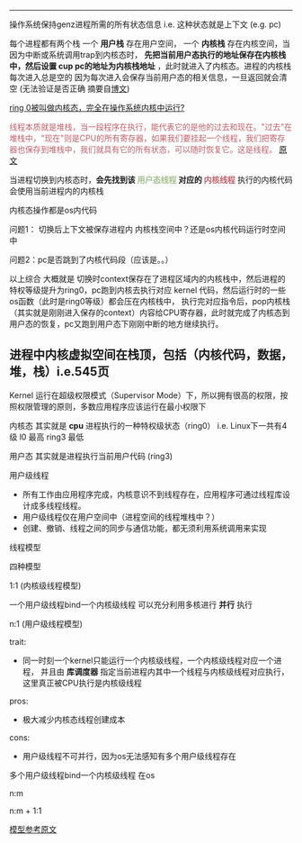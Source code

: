 
--------

操作系统保持genz进程所需的所有状态信息 i.e. 这种状态就是上下文 (e.g. pc)

每个进程都有两个栈 一个 **用户栈** 存在用户空间， 一个 **内核栈** 存在内核空间，当因为中断或系统调用trap到内核态时，
**先把当前用户态执行的地址保存在内核栈中，然后设置 cup pc的地址为内核栈地址** ，此时就进入了内核态。进程的内核栈每次进入总是空的
因为每次进入会保存当前用户态的相关信息，一旦返回就会清空
(无法验证是否正确 摘要自[博文](https://open.toutiao.com/open/mobile_detail/vivo_custom?utm_source=vivoliulanqi&utm_medium=webview&utm_campaign=open&label=related_news&item_id=6970209169207017996&gy=d5ad82964139bbc859cadc07f4df7&req_id=2021081109573701021214213735574E39&fr=normal&isRelated=1&isNews=1&vivoRcdMark=1&from_gid=6968719543107732000&channel_id=88805669586&groupId=6970209169207017996https://open.toutiao.com/open/mobile_detail/vivo_custom?utm_source=vivoliulanqi&utm_medium=webview&utm_campaign=open&label=related_news&item_id=6970209169207017996&gy=d5ad82964139bbc859cadc07f4df7&req_id=2021081109573701021214213735574E39&fr=normal&isRelated=1&isNews=1&vivoRcdMark=1&from_gid=6968719543107732000&channel_id=88805669586&groupId=6970209169207017996)) 

[ring 0被叫做内核态，完全在操作系统内核中运行?](https://segmentfault.com/a/1190000039774784) 


<font color=#bf616a>线程本质就是堆栈，当一段程序在执行，能代表它的是他的过去和现在。"过去"在堆栈中，"现在"则是CPU的所有寄存器，如果我们要挂起一个线程，我们把寄存器也保存到堆栈中，我们就具有它的所有状态，可以随时恢复它。这是线程。</font>
[原文](https://www.zhihu.com/question/40147261) 

当进程切换到内核态时，**会先找到该 <font color=#a3be8c>用户态线程</font> 对应的 <font color=#bf616a>内核线程</font>** 执行的内核代码会使用当前进程内的内核栈

内核态操作都是os内代码

问题1： 切换后上下文被保存进程内 内核栈空间中？还是os内核代码运行时空间中

问题2：pc是否跳到了内核代码段（应该是。。）

以上综合 大概就是 切换时context保存在了进程区域内的内核栈中，然后进程的特权等级提升为ring0，pc跑到内核去执行对应 kernel 代码，然后运行时的一些os函数（此时是ring0等级）都会压在内核栈中，
执行完对应指令后，pop内核栈（其实就是刚刚进入保存的context）内容给CPU寄存器，此时就完成了内核态到用户态的恢复，pc又跑到用户态下刚刚中断的地方继续执行。

进程中内核虚拟空间在栈顶，包括（内核代码，数据，堆，栈）i.e.545页
--------


Kernel 运行在超级权限模式（Supervisor Mode）下，所以拥有很高的权限，按照权限管理的原则，多数应用程序应该运行在最小权限下

内核态 其实就是 **cpu** 进程执行的一种特权级状态（ring0） i.e. Linux下一共有4级 l0 最高 ring3 最低

用户态 其实就是进程执行当前用户代码 (ring3)

用户级线程

- 所有工作由应用程序完成，内核意识不到线程存在，应用程序可通过线程库设计成多线程线程。
- 用户级线程仅在用户空间中（进程空间的线程堆栈中？）
- 创建、撤销、线程之间的同步与通信功能，都无须利用系统调用来实现

线程模型

四种模型

1:1 (内核级线程模型)

一个用户级线程bind一个内核级线程 可以充分利用多核进行 **并行** 执行

n:1 (用户级线程模型)

trait:
- 同一时刻一个kernel只能运行一个内核级线程，一个内核级线程对应一个进程，
并且由 **库调度器** 指定当前进程内其中一个线程与内核级线程对应执行，
这里真正被CPU执行是内核级线程

pros:
- 极大减少内核态线程创建成本

cons:
- 用户级线程不可并行，因为os无法感知有多个用户级线程存在

多个用户级线程bind一个内核级线程 在os

n:m

n:m + 1:1

[模型参考原文](https://blog.csdn.net/gatieme/article/details/51892437)
